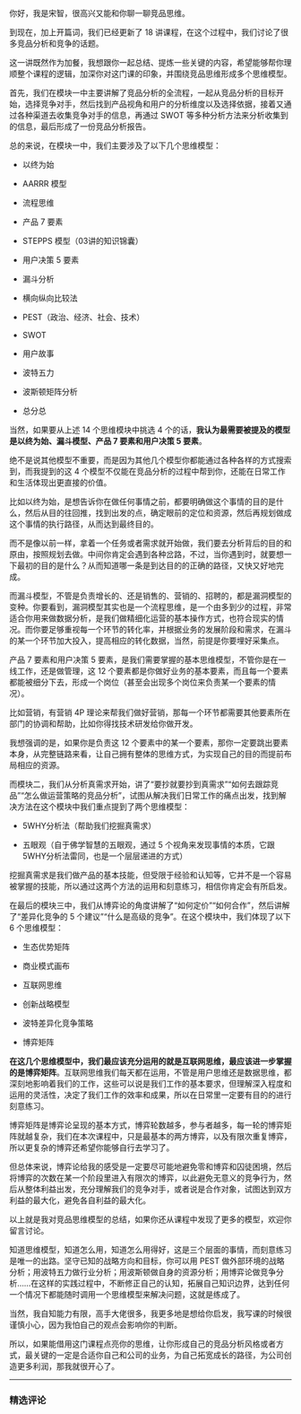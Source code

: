<p data-nodeid="1">你好，我是宋智，很高兴又能和你聊一聊竞品思维。</p>
<p data-nodeid="2">到现在，加上开篇词，我们已经更新了 18 讲课程，在这个过程中，我们讨论了很多竞品分析和竞争的话题。</p>
<p data-nodeid="3">这一讲既然作为加餐，我想跟你一起总结、提炼一些关键的内容，希望能够帮你理顺整个课程的逻辑，加深你对这门课的印象，并围绕竞品思维形成多个思维模型。</p>
<p data-nodeid="4">首先，我们在模块一中主要讲解了竞品分析的全流程，一起从竞品分析的目标开始，选择竞争对手，然后找到产品视角和用户的分析维度以及选择依据，接着又通过各种渠道去收集竞争对手的信息，再通过 SWOT 等多种分析方法来分析收集到的信息，最后形成了一份竞品分析报告。</p>
<p data-nodeid="455">总的来说，在模块一中，我们主要涉及了以下几个思维模型：</p>
<ul data-nodeid="5311">
<li data-nodeid="5312">
<p data-nodeid="5313">以终为始</p>
</li>
<li data-nodeid="5314">
<p data-nodeid="5315">AARRR 模型</p>
</li>
<li data-nodeid="5316">
<p data-nodeid="5317">流程思维</p>
</li>
<li data-nodeid="5318">
<p data-nodeid="5319">产品 7 要素</p>
</li>
<li data-nodeid="5320">
<p data-nodeid="5321">STEPPS 模型（03讲的知识锦囊）</p>
</li>
<li data-nodeid="5322">
<p data-nodeid="5323">用户决策 5 要素</p>
</li>
<li data-nodeid="5324">
<p data-nodeid="5325">漏斗分析</p>
</li>
<li data-nodeid="5326">
<p data-nodeid="5327">横向纵向比较法</p>
</li>
<li data-nodeid="5328">
<p data-nodeid="5329">PEST（政治、经济、社会、技术）</p>
</li>
<li data-nodeid="5330">
<p data-nodeid="5331">SWOT</p>
</li>
<li data-nodeid="5332">
<p data-nodeid="5333">用户故事</p>
</li>
<li data-nodeid="5334">
<p data-nodeid="5335">波特五力</p>
</li>
<li data-nodeid="5336">
<p data-nodeid="5337" class="">波斯顿矩阵分析</p>
</li>
<li data-nodeid="5338">
<p data-nodeid="5339" class="">总分总</p>
</li>
</ul>









































<p data-nodeid="5564" class="">当然，如果要从上述 14 个思维模块中挑选 4 个的话，<strong data-nodeid="5570">我认为最需要被提及的模型是以终为始、漏斗模型、产品 7 要素和用户决策 5 要素</strong>。</p>

<p data-nodeid="7" class="">绝不是说其他模型不重要，而是因为其他几个模型你都能通过各种各样的方式搜索到，而我提到的这 4 个模型不仅能在竞品分析的过程中帮到你，还能在日常工作和生活体现出更直接的价值。</p>
<p data-nodeid="8">比如以终为始，是想告诉你在做任何事情之前，都要明确做这个事情的目的是什么，然后从目的往回推，找到出发的点，确定眼前的定位和资源，然后再规划做成这个事情的执行路径，从而达到最终目的。</p>
<p data-nodeid="9">而不是像以前一样，拿着一个任务或者需求就开始做，我们要去分析背后的目的和原由，按照规划去做。中间你肯定会遇到各种岔路，不过，当你遇到时，就要想一下最初的目的是什么？从而知道哪一条是到达目的的正确的路径，又快又好地完成。</p>
<p data-nodeid="10">而漏斗模型，不管是负责增长的、还是销售的、营销的、招聘的，都是漏洞模型的变种。你要看到，漏洞模型其实也是一个流程思维，是一个由多到少的过程，非常适合你用来做数据分析，是我们做精细化运营的基本操作方式，也符合现实的情况。而你要足够重视每一个环节的转化率，并根据业务的发展阶段和需求，在漏斗的某一个环节加大投入，提高相应的转化数据，当然，前提是你要埋好采集点。</p>
<p data-nodeid="11">产品 7 要素和用户决策 5 要素，是我们需要掌握的基本思维模型，不管你是在一线工作，还是做管理，这 12 个要素都是你做好业务的基本要素，而且每一个要素都能被细分下去，形成一个岗位（甚至会出现多个岗位来负责某一个要素的情况）。</p>
<p data-nodeid="12">比如营销，有营销 4P 理论来帮我们做好营销，那每一个环节都需要其他要素所在部门的协调和帮助，比如你得找技术研发给你做开发。</p>
<p data-nodeid="13">我想强调的是，如果你是负责这 12 个要素中的某一个要素，那你一定要跳出要素本身，从完整链路来看，让自己拥有整体的思维方式，为实现自己的目的而提前布局相应的资源。</p>
<p data-nodeid="5791">而模块二，我们从分析真需求开始，讲了“要抄就要抄到真需求”“如何去跟踪竞品”“怎么做运营策略的竞品分析”，试图从解决我们日常工作的痛点出发，找到解决方法在这个模块中我们重点提到了两个思维模型：</p>
<ul data-nodeid="6257">
<li data-nodeid="6258">
<p data-nodeid="6259">5WHY分析法（帮助我们挖掘真需求）</p>
</li>
<li data-nodeid="6260">
<p data-nodeid="6261" class="">五眼观（自于佛学智慧的五眼观，通过 5 个视角来发现事情的本质，它跟 5WHY分析法雷同，也是一个层层递进的方式）</p>
</li>
</ul>





<p data-nodeid="15">挖掘真需求是我们做产品的基本技能，但受限于经验和认知等，它并不是一个容易被掌握的技能，所以通过这两个方法的运用和刻意练习，相信你肯定会有所启发。</p>
<p data-nodeid="16">在最后的模块三中，我们从博弈论的角度讲解了“如何定价”“如何合作”，然后讲解了“差异化竞争的 5 个建议”“什么是高级的竞争”。在这个模块中，我们体现了以下6 个思维模型：</p>
<ul data-nodeid="9741">
<li data-nodeid="9742">
<p data-nodeid="9743">生态优势矩阵</p>
</li>
<li data-nodeid="9744">
<p data-nodeid="9745">商业模式画布</p>
</li>
<li data-nodeid="9746">
<p data-nodeid="9747">互联网思维</p>
</li>
<li data-nodeid="9748">
<p data-nodeid="9749">创新战略模型</p>
</li>
<li data-nodeid="9750">
<p data-nodeid="9751">波特差异化竞争策略</p>
</li>
<li data-nodeid="9752">
<p data-nodeid="9753">博弈矩阵</p>
</li>
</ul>
<p data-nodeid="9754" class="te-preview-highlight"><strong data-nodeid="9765">在这几个思维模型中，我们最应该充分运用的就是互联网思维，最应该进一步掌握的是博弈矩阵</strong>。互联网思维我们每天都在运用，不管是用户思维还是数据思维，都深刻地影响着我们的工作，这些可以说是我们工作的基本要求，但理解深入程度和运用的灵活性，决定了我们工作的效率和成果，所以在日常里一定要有目的的进行刻意练习。</p>


























<p data-nodeid="19">博弈矩阵是博弈论呈现的基本方式，博弈轮数越多，参与者越多，每一轮的博弈矩阵就越复杂，我们在本次课程中，只是最基本的两方博弈，以及有限次重复博弈，所以更复杂的博弈还希望你能够自行去学习了。</p>
<p data-nodeid="20">但总体来说，博弈论给我的感受是一定要尽可能地避免零和博弈和囚徒困境，然后将博弈的次数在某一个阶段里进入有限次的博弈，以此避免无意义的竞争行为，然后从整体利益出发，充分理解我们的竞争对手，或者说是合作对象，试图达到双方利益的最大化，避免各自利益的最大化。</p>
<p data-nodeid="21">以上就是我对竞品思维模型的总结，如果你还从课程中发现了更多的模型，欢迎你留言讨论。</p>
<p data-nodeid="22">知道思维模型，知道怎么用，知道怎么用得好，这是三个层面的事情，而刻意练习是唯一的出路。坚守已知的战略方向和目标，你可以用 PEST 做外部环境的战略分析；用波特五力做行业分析；用波斯顿做自身的资源分析；用博弈论做竞争分析……在这样的实践过程中，不断修正自己的认知，拓展自己知识边界，达到任何一个情况下都能随时调用一个思维模型来解决问题，这就是练成了。</p>
<p data-nodeid="23">当然，我自知能力有限，高手大佬很多，我更多地是想给你启发，我写课的时候很谨慎小心，因为我怕自己的观点会影响你的判断。</p>
<p data-nodeid="363">所以，如果能借用这门课程点亮你的思维，让你形成自己的竞品分析风格或者方式，最关键的一定是合适你自己和公司的业务，为自己拓宽成长的路径，为公司创造更多利润，那我就很开心了。</p>

---

### 精选评论


